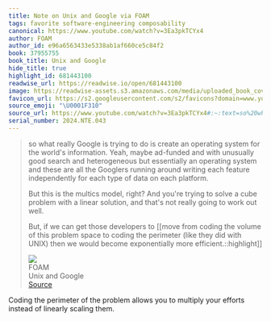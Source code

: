 ```yaml
---
title: Note on Unix and Google via FOAM
tags: favorite software-engineering composability
canonical: https://www.youtube.com/watch?v=3Ea3pkTCYx4
author: FOAM
author_id: e96a6563433e5338ab1af660ce5c84f2
book: 37955755
book_title: Unix and Google
hide_title: true
highlight_id: 681443100
readwise_url: https://readwise.io/open/681443100
image: https://readwise-assets.s3.amazonaws.com/media/uploaded_book_covers/profile_265723/maxresdefault.jpg
favicon_url: https://s2.googleusercontent.com/s2/favicons?domain=www.youtube.com
source_emoji: "\U0001F310"
source_url: https://www.youtube.com/watch?v=3Ea3pkTCYx4#:~:text=so%20what%20really,exponentially%20more%20efficient.%3A%3Ahighlight
serial_number: 2024.NTE.043
---
```

> so what really Google is trying to do is create an operating system for the world's information. Yeah, maybe ad-funded and with unusually good search and heterogeneous but essentially an operating system and these are all the Googlers running around writing each feature independently for each type of data on each platform.
> 
> But this is the multics model, right? And you're trying to solve a cube problem with a linear solution, and that's not really going to work out well.
> 
> But, if we can get those developers to [[move from coding the volume of this problem space to coding the perimeter (like they did with UNIX) then we would become exponentially more efficient.::highlight]]
> <div class="quoteback-footer"><div class="quoteback-avatar"><img class="mini-favicon" src="https://s2.googleusercontent.com/s2/favicons?domain=www.youtube.com"></div><div class="quoteback-metadata"><div class="metadata-inner"><span style="display:none">FROM:</span><div aria-label="FOAM" class="quoteback-author"> FOAM</div><div aria-label="Unix and Google" class="quoteback-title"> Unix and Google</div></div></div><div class="quoteback-backlink"><a target="_blank" aria-label="go to the full text of this quotation" rel="noopener" href="https://www.youtube.com/watch?v=3Ea3pkTCYx4#:~:text=so%20what%20really,exponentially%20more%20efficient.%3A%3Ahighlight" class="quoteback-arrow"> Source</a></div></div>

Coding the perimeter of the problem allows you to multiply your efforts instead of linearly scaling them.